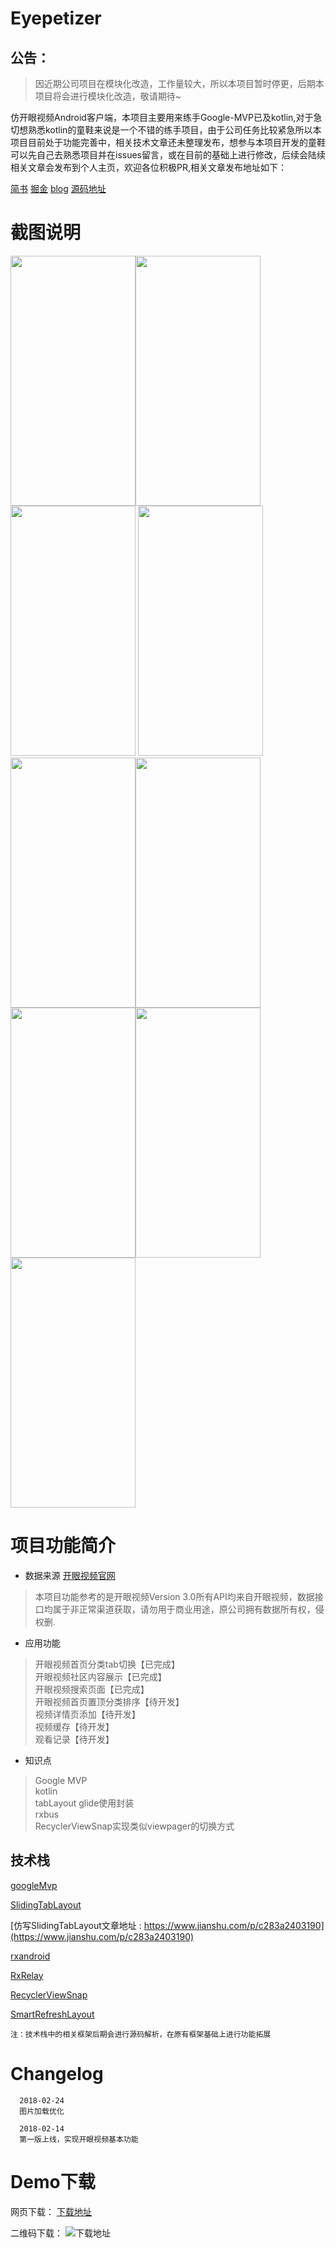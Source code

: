 # Eyepetizer

## 公告：
> 因近期公司项目在模块化改造，工作量较大，所以本项目暂时停更，后期本项目将会进行模块化改造，敬请期待~

仿开眼视频Android客户端，本项目主要用来练手Google-MVP已及kotlin,对于急切想熟悉kotlin的童鞋来说是一个不错的练手项目，由于公司任务比较紧急所以本项目目前处于功能完善中，相关技术文章还未整理发布，想参与本项目开发的童鞋可以先自己去熟悉项目并在issues留言，或在目前的基础上进行修改，后续会陆续相关文章会发布到个人主页，欢迎各位积极PR,相关文章发布地址如下：

[简书](https://www.jianshu.com/u/e687a486a27c)
[掘金](https://juejin.im/user/57102c3c71cfe40067537379/posts)
[blog](http://liuzheng.space/#blog)
[源码地址](https://github.com/momentslz/Eyepetizer)


# 截图说明
<img width="200" height="400" src="https://github.com/momentslz/Eyepetizer/blob/master/img/shouye-faxian.png?raw=true"/><img width="200" height="400" src="https://github.com/momentslz/Eyepetizer/blob/master/img/shouye-guanggao.png?raw=true"/><img width="200" height="400" src="https://github.com/momentslz/Eyepetizer/blob/master/img/shouye-tuijian.png?raw=true"/>
<img width="200" height="400" src="https://github.com/momentslz/Eyepetizer/blob/master/img/guanzhu.png?raw=true"/><img width="200" height="400" src="https://github.com/momentslz/Eyepetizer/blob/master/img/sousuo-error.png?raw=true"/><img width="200" height="400" src="https://github.com/momentslz/Eyepetizer/blob/master/img/sousuo-succ.png?raw=true"/>
<img width="200" height="400" src="https://github.com/momentslz/Eyepetizer/blob/master/img/sousuo.png?raw=true"/><img width="200" height="400" src="https://github.com/momentslz/Eyepetizer/blob/master/img/tongzhi.png?raw=true"/><img width="200" height="400" src="https://github.com/momentslz/Eyepetizer/blob/master/img/wode.png?raw=true"/>

# 项目功能简介
* 数据来源 [开眼视频官网](http://www.kaiyanapp.com/)

> 本项目功能参考的是开眼视频Version 3.0所有API均来自开眼视频，数据接口均属于非正常渠道获取，请勿用于商业用途，原公司拥有数据所有权，侵权删.

* 应用功能

> 开眼视频首页分类tab切换【已完成】  
  开眼视频社区内容展示【已完成】    
  开眼视频搜索页面【已完成】     
  开眼视频首页置顶分类排序【待开发】   
  视频详情页添加【待开发】   
  视频缓存【待开发】   
  观看记录【待开发】
  
* 知识点

> Google MVP   
  kotlin   
  tabLayout
  glide使用封装   
  rxbus   
  RecyclerViewSnap实现类似viewpager的切换方式   
  
  
## 技术栈

[googleMvp](https://github.com/googlesamples/android-architecture)

[SlidingTabLayout](https://github.com/H07000223/FlycoTabLayout/blob/master/README_CN.md)

[仿写SlidingTabLayout文章地址 : https://www.jianshu.com/p/c283a2403190](https://www.jianshu.com/p/c283a2403190)

[rxandroid](https://github.com/ReactiveX/RxAndroid)

[RxRelay](https://github.com/JakeWharton/RxRelay)

[RecyclerViewSnap](https://github.com/rubensousa/RecyclerViewSnap)

[SmartRefreshLayout](https://github.com/scwang90/SmartRefreshLayout)

```
注：技术栈中的相关框架后期会进行源码解析，在原有框架基础上进行功能拓展
```

# Changelog

```
  2018-02-24   
  图片加载优化   
  
  2018-02-14   
  第一版上线，实现开眼视频基本功能 
```

# Demo下载

网页下载：
[下载地址](https://www.pgyer.com/O4Pf)

二维码下载：
![下载地址](https://www.pgyer.com/app/qrcode/O4Pf)
